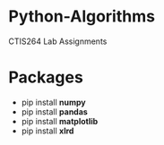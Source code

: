 # Python-Algorithms 
CTIS264 Lab Assignments 

# Packages 
- pip install **numpy** <br> 
- pip install **pandas** <br> 
- pip install **matplotlib** <br> 
- pip install **xlrd** <br>
